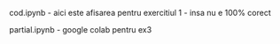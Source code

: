 cod.ipynb - aici este afisarea pentru exercitiul 1 - insa nu e 100% corect


partial.ipynb - google colab pentru ex3
